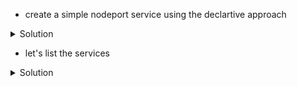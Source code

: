 
* create a simple nodeport service using the declartive approach

<details>
  <summary>Solution</summary>
    <pre><code>    
        apiVersion: v1
        kind: Service
        metadata:
          name: jack-the-server
        spec:
          type: NodePort
          ports:
            - targetPort: 80
              port: 80
              nodePort: 30080
    </code></pre>
</details>

* let's list the services

<details>
  <summary>Solution</summary>
    <pre><code>    
       kubectl get svc -owide
    </code></pre>
</details>
